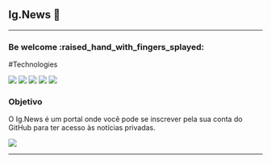 <h2>Ig.News 📰</h2>

<hr/>

<h3>Be welcome :raised_hand_with_fingers_splayed:</h3>

#Technologies
<p>
  <img src="https://img.shields.io/badge/Next.js-000000.svg?style=for-the-badge&logo=nextdotjs&logoColor=white" />
  <img src="https://img.shields.io/badge/TypeScript-3178C6.svg?style=for-the-badge&logo=TypeScript&logoColor=white" />
  <img src="https://img.shields.io/badge/Fauna-3A1AB6.svg?style=for-the-badge&logo=Fauna&logoColor=white" />
  <img src="https://img.shields.io/badge/Prismic-5163BA.svg?style=for-the-badge&logo=Prismic&logoColor=white" />
  <img src="https://img.shields.io/badge/styledcomponents-DB7093.svg?style=for-the-badge&logo=styled-components&logoColor=white" />
</p>

<h3>Objetivo</h3>

<P>O Ig.News é um portal onde você pode se inscrever pela sua conta do GitHub para ter acesso às notícias privadas.</p>

<div>
  <img src="https://github.com/Spanserki/Spanserki/assets/97187822/b0e22f8a-78e2-432a-8c0c-e6a8d6062207" />
</div>

<hr/>

